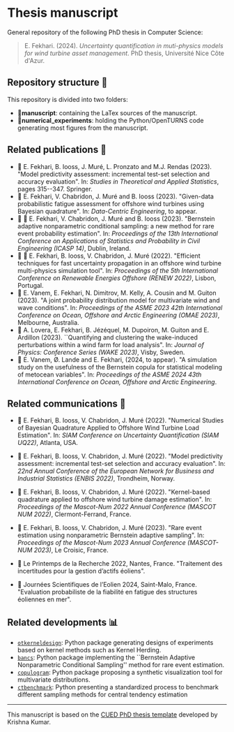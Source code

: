 # Thesis manuscript

General repository of the following PhD thesis in Computer Science:

> E. Fekhari. (2024). *Uncertainty quantification in muti-physics models for wind turbine asset management*. PhD thesis, Université Nice Côte d'Azur.


## Repository structure :file_folder:

This repository is divided into two folders: 
- :open_file_folder:**manuscript**: containing the LaTex sources of the manuscript.
- :open_file_folder:**numerical_experiments**: holding the Python/OpenTURNS code generating most figures from the manuscript. 

## Related publications :newspaper: 

- :newspaper: E. Fekhari, B. Iooss, J. Muré, L. Pronzato and M.J. Rendas (2023). "Model predictivity assessment: incremental test-set selection and accuracy evaluation". In: *Studies in Theoretical and Applied Statistics*, pages 315--347. Springer.
- :newspaper: E. Fekhari, V. Chabridon, J. Muré and B. Iooss (2023). "Given-data probabilistic fatigue assessment for offshore wind turbines using Bayesian quadrature". In: *Data-Centric Engineering*, to appear.
- :newspaper: :mega: E. Fekhari, V. Chabridon, J. Muré and B. Iooss (2023). "Bernstein adaptive nonparametric conditional sampling: a new method for rare event probability estimation". In: *Proceedings of the 13th International Conference on Applications of Statistics and Probability in Civil Engineering (ICASP 14)*, Dublin, Ireland.
- :newspaper: :mega: E. Fekhari, B. Iooss, V. Chabridon, J. Muré (2022). "Efficient techniques for fast uncertainty propagation in an offshore wind turbine multi-physics simulation tool". In: *Proceedings of the 5th International Conference on Renewable Energies Offshore (RENEW 2022)*, Lisbon, Portugal.
- :newspaper: E. Vanem, E. Fekhari, N. Dimitrov, M. Kelly, A. Cousin and M. Guiton (2023). "A joint probability distribution model for multivariate wind and wave conditions". In: *Proceedings of the ASME 2023 42th International Conference on Ocean, Offshore and Arctic Engineering (OMAE 2023)*, Melbourne, Australia. 
- :newspaper: A. Lovera, E. Fekhari, B. Jézéquel, M. Dupoiron, M. Guiton and E. Ardillon (2023). ``Quantifying and clustering the wake-induced perturbations within a wind farm for load analysis". In: *Journal of Physics: Conference Series (WAKE 2023)*, Visby, Sweden.
- :newspaper: E. Vanem, Ø. Lande and E. Fekhari, (2024, to appear). "A simulation study on the usefulness of the Bernstein copula for statistical modeling of metocean variables". In: *Proceedings of the ASME 2024 43th International Conference on Ocean, Offshore and Arctic Engineering*.

## Related communications :mega:

- :mega: E. Fekhari, B. Iooss, V. Chabridon, J. Muré (2022). "Numerical Studies of Bayesian Quadrature Applied to Offshore Wind Turbine Load Estimation". In: *SIAM Conference on Uncertainty Quantification (SIAM UQ22)*, Atlanta, USA.

- :mega: E. Fekhari, B. Iooss, V. Chabridon, J. Muré (2022). "Model predictivity assessment: incremental test-set selection and accuracy evaluation". In: *22nd Annual Conference of the European Network for Business and Industrial Statistics (ENBIS 2022)*, Trondheim, Norway.

- :mega: E. Fekhari, B. Iooss, V. Chabridon, J. Muré (2022). "Kernel-based quadrature applied to offshore wind turbine damage estimation". In: *Proceedings of the Mascot-Num 2022 Annual Conference (MASCOT NUM 2022)*, Clermont-Ferrand, France.

- :mega: E. Fekhari, B. Iooss, V. Chabridon, J. Muré (2023). "Rare event estimation using nonparametric Bernstein adaptive sampling". In: *Proceedings of the Mascot-Num 2023 Annual Conference (MASCOT-NUM 2023)*, Le Croisic, France. 

- :mega: Le Printemps de la Recherche 2022, Nantes, France. "Traitement des incertitudes pour la gestion d’actifs éoliens". 

- :mega: Journées Scientifiques de l’Eolien 2024, Saint-Malo, France. "Evaluation probabiliste de la fiabilité en fatigue des structures éoliennes en mer".



## Related developments :bar_chart:

- [```otkerneldesign```](https://efekhari27.github.io/otkerneldesign/master/): Python package generating designs of experiments based on kernel methods such as Kernel Herding.
- [```bancs```](https://github.com/efekhari27/bancs): Python package implementing the ``Bernstein Adaptive Nonparametric Conditional Sampling'' method for rare event estimation.
- [```copulogram```](https://github.com/efekhari27/copulogram): Python package proposing a synthetic visualization tool for multivariate distributions. 
- [```ctbenchmark```](https://github.com/efekhari27/ctbenchmark): Python presenting a standardized process to benchmark different sampling methods for central tendency estimation

____

This manuscript is based on the [CUED PhD thesis template](https://github.com/kks32/phd-thesis-template) developed by Krishna Kumar.  